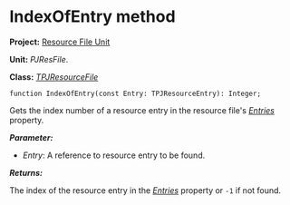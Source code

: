 # IndexOfEntry method #

**Project:** [Resource File Unit](ResFileUnit.md)

**Unit:** _PJResFile_.

**Class:** _[TPJResourceFile](TPJResourceFile.md)_

```
function IndexOfEntry(const Entry: TPJResourceEntry): Integer;
```

Gets the index number of a resource entry in the resource file's _[Entries](TPJResourceFileEntries.md)_ property.

**_Parameter:_**

  * _Entry_: A reference to resource entry to be found.

**_Returns:_**

The index of the resource entry in the _[Entries](TPJResourceFileEntries.md)_ property or `-1` if not found.